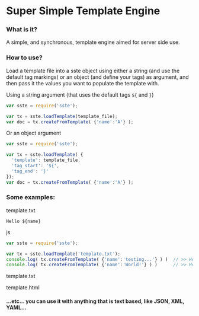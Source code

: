 # Super Simple Template Engine

### What is it?
A simple, and synchronous, template engine aimed for server side use.

### How to use?
Load a template file into a sste object using either a string (and use the default tag markings) or an object (and define your tags) as argument,
and then pass it the values you want to populate the template with.

Using a string argument (that uses the default tags `${` and `}`)
```javascript
var sste = require('sste');

var tx = sste.loadTemplate(template_file);
var doc = tx.createFromTemplate( {'name':'A'} );
```

Or an object argument
```javascript
var sste = require('sste');

var tx = sste.loadTemplate( {
  'template': template_file,
  'tag_start': '${',
  'tag_end': '}'
});
var doc = tx.createFromTemplate( {'name':'A'} );
```

### Some examples:

template.txt
```
Hello ${name}
```
js
```javascript
var sste = require('sste');

var tx = sste.loadTemplate('template.txt');
console.log( tx.createFromTemplate( {'name':'testing...'} ) )  // >> Hello testing...
console.log( tx.createFromTemplate( {'name':'World!'} ) )      // >> Hello World!
```

template.txt

template.html

#### ...etc... you can use it with anything that is text based, like JSON, XML, YAML...